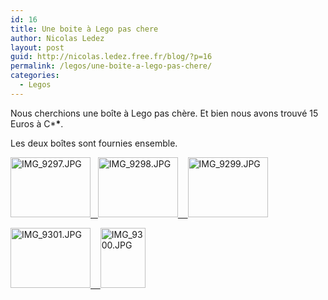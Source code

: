 ```yaml
---
id: 16
title: Une boite à Lego pas chere
author: Nicolas Ledez
layout: post
guid: http://nicolas.ledez.free.fr/blog/?p=16
permalink: /legos/une-boite-a-lego-pas-chere/
categories:
  - Legos
---
```

Nous cherchions une boîte à Lego pas chère. Et bien nous avons trouvé 15 Euros à C\***\***.

Les deux boîtes sont fournies ensemble.

<a id="I21" onclick="if(true)toggleImage(21);else alert('There is no thumbnail associated with this photo.');return false;" href="javascript:void()"><img width="128" height="96" id="image17" alt="IMG_9297.JPG" src="http://blog.ledez.net/wp-content/uploads/2006/01/img_9297-150x150.jpg" />   <img width="128" height="96" id="image18" alt="IMG_9298.JPG" src="http://blog.ledez.net/wp-content/uploads/2006/01/img_9298-150x150.jpg" />    </a><a id="I21" onclick="if(true)toggleImage(21);else alert('There is no thumbnail associated with this photo.');return false;" href="javascript:void()"><img width="128" height="96" id="image19" alt="IMG_9299.JPG" src="2006/01/img_9299-150x150.jpg" /></a>

<a id="I21" onclick="if(true)toggleImage(21);else alert('There is no thumbnail associated with this photo.');return false;" href="javascript:void()"><img width="128" height="96" id="image21" alt="IMG_9301.JPG" src="http://blog.ledez.net/wp-content/uploads/2006/01/img_9301-150x150.jpg" />    </a><a id="I21" onclick="if(true)toggleImage(21);else alert('There is no thumbnail associated with this photo.');return false;" href="javascript:void()"><img width="72" height="96" id="image20" alt="IMG_9300.JPG" src="2006/01/img_9300-150x150.jpg" /></a>